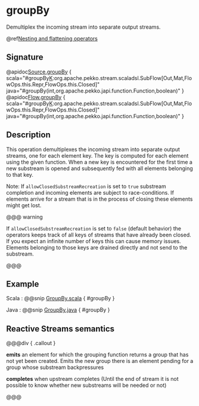 # groupBy

Demultiplex the incoming stream into separate output streams.

@ref[Nesting and flattening operators](../index.md#nesting-and-flattening-operators)

## Signature

@apidoc[Source.groupBy](Source) { scala="#groupBy[K](maxSubstreams:Int,f:Out=&gt;K):org.apache.pekko.stream.scaladsl.SubFlow[Out,Mat,FlowOps.this.Repr,FlowOps.this.Closed]" java="#groupBy(int,org.apache.pekko.japi.function.Function,boolean)" }
@apidoc[Flow.groupBy](Flow) { scala="#groupBy[K](maxSubstreams:Int,f:Out=&gt;K):org.apache.pekko.stream.scaladsl.SubFlow[Out,Mat,FlowOps.this.Repr,FlowOps.this.Closed]" java="#groupBy(int,org.apache.pekko.japi.function.Function,boolean)" }


## Description

This operation demultiplexes the incoming stream into separate output streams, one for each element key. The
key is computed for each element using the given function. When a new key is encountered for the first time
a new substream is opened and subsequently fed with all elements belonging to that key.

Note: If `allowClosedSubstreamRecreation` is set to `true` substream completion and incoming
elements are subject to race-conditions. If elements arrive for a stream that is in the process
of closing these elements might get lost.

@@@ warning

If `allowClosedSubstreamRecreation` is set to `false` (default behavior) the operators keeps track of all
keys of streams that have already been closed. If you expect an infinite number of keys this can cause
memory issues. Elements belonging to those keys are drained directly and not send to the substream.

@@@

## Example

Scala
:   @@snip [GroupBy.scala](/akka-docs/src/test/scala/docs/stream/operators/sourceorflow/GroupBy.scala) { #groupBy }

Java
:   @@snip [GroupBy.java](/akka-docs/src/test/java/jdocs/stream/operators/SourceOrFlow.java) { #groupBy }

## Reactive Streams semantics

@@@div { .callout }

**emits** an element for which the grouping function returns a group that has not yet been created. Emits the new group
there is an element pending for a group whose substream backpressures

**completes** when upstream completes (Until the end of stream it is not possible to know whether new substreams will be needed or not)

@@@

